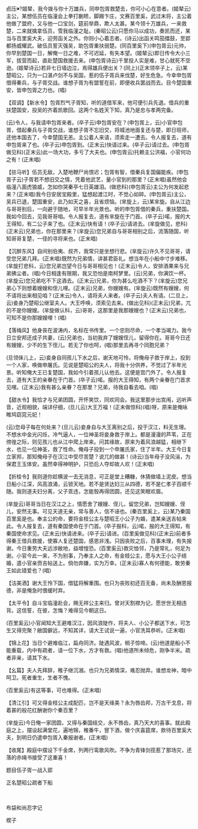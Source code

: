 <!-- { "loadSidebar": true } -->
卣压?姬辇，我今拨与你十万雄兵，同申包胥救楚去，你可小心在意者。(姬辇云)主公，某想伍员在临潼会上拳打蒯瞆，脚踢卞庄，文赛百里奚，武过末将，主公着他做了盟府，又与他一口宝剑，筵前举鼎，欺人太甚。某今领十万雄兵，一来救楚，二来就擒拿伍员，雪我临潼之耻。(秦昭公云)只愿你马以成功，奏凯而还，某当与百里奚大夫，迎劳函关之外。你则小心着志者。(诗云)出函关鸣笳擂鼓，至郢都扬威耀武。破伍员誓灭强吴，助包胥重扶弱楚。(同百里奚下)(申包胥云)元帅，你早到楚国一日，解俺一日之难，不可迟延，有失本望。(姬辇云)即日传令大小三军，拔营而起，直赴楚国救援去来。(申包胥诗云)千里投人实是难，甘心就死不空逊。(姬辇诗云)若非七日墙边泣，焉得雄兵便出关？(同上)(正末领卒子上，云)某楚昭公，只为一口湛卢剑不与吴国，惹的伍子胥兵来伐楚，好生危急。今幸申包胥借得秦兵，与子胥交战。谁想子胥为有盟誓在前，即便收兵罢战而去。目今楚国重安，皆申包胥之力也。(唱)

【双调】【新水令】包胥烈气子胥知，听的道借军来，他可便引兵先退。借兵的重扶楚国安，投吴的齐着凯歌回。这两个名姓天下知，真乃是忠与孝两完备。

(云)令人，与我请申包胥来者。(卒子云)申包胥安在？(申包胥上，云)小官申包胥，借起秦兵与子胥交战，谁想子胥不忘旧交，将城池地面复还与楚，即日班师，还他本国去了，今幸楚国无恙。主公着人来请，须索走一遭去。令人报复去，道有申包胥来了也。(卒子云)申包胥到。(正末云)快请过来。(卒子云)请过去。(申包胥做见科)(正末云)此一场大功，多亏了大夫也。(申包胥云)托赖主公洪福，小官何功之有！(正末唱)

【驻马听】伍员无敌，入楚地鞭尸尚恨迟；包胥有智，借秦兵复国偏能疾。(申包胥子云)子胥若不想旧交之情，凭着他武艺，量小官到的那里？(正末唱)虽然他会临潼八面虎狼威，怎如你哭秦亭七日英雄泪。(做悲科)(申包胥云)主公为何发起悲来？(正末唱)我今日安居宝殿里，猛想起渡江时，不觉心如碎。(申包胥云)主公，吴兵已退，楚国重安，此乃如天之喜，且省烦恼。(芈旋上，云)某芈旋。自从江边与哥哥别后，一向避于随地，可早半年光景也。听的申包胥借的秦兵，重扶楚国。我如今回去，见我哥哥咱。令人报复去，道有芈旋在于门首。(卒子云)喏，报的大王得知，有二公子来了也。(正末云)快有请！(卒子云)请进去。(芈旋做见，悲科)(正末云)兄弟也，你在那里来？(芈旋云)您兄弟自与哥哥相别之后，流落随国，听知哥哥复楚，一径的寻将来也。(正末唱)

【沉醉东风】自间别伯夷、叔齐，我常只是坐想行悲。(芈旋云)许久不见哥哥，请受您兄弟几拜。(正末唱)既然为兄弟情，讲甚君臣礼。想当年在小船中寸步难移。(芈旋打悲科，云)您兄弟岂望今日与哥哥相见也！(正末云)令人，安排酒果来与兄弟拂尘者。(唱)今日相逢有限期，我又恐怕是南柯梦里。(云)兄弟，你满饮一杯。(芈旋云)您兄弟吃不下这酒去。(正末云)兄弟，你为甚么吃酒不下？(芈旋云)您兄弟心下则想着嫂嫂和侄儿哩。(正末云)兄弟，你嫂嫂有。(芈旋云)既然有嫂嫂，何不请将出来相见咱？(正末云)令人，请将夫人来者。(卒子云)夫人有请。(二旦上，云)妾身乃楚昭公继室夫人。大王呼唤，须索见去来。(做出见科)(正末云)兄弟，兀的不是你嫂嫂。(芈旋做认科，云)哥哥，这那里是我那嫂嫂也？(正末云)兄弟也，可知不是你那嫂嫂哩！(唱)

【落梅风】他身丧在波涛内，名标在书传里。一个忠则尽命，一个孝当竭力。我今日立安邦还成子共妻，(云)兄弟也，当初我弃了嫂嫂侄儿，留得你在。哥哥今日还有嫂嫂，少不的生下侄儿。若无了你也呵，(唱)那里去再寻个同胞兄弟？

(旦领俫儿上，云)妾身自同孩儿下水之后，谢天地可怜，将俺母子救于岸上，投到一个人家，唤做申屠氏。见说是楚昭公的夫人，将我十分供养，不觉过了半年光景。听知俺大王已复楚国，我如今引着孩儿认他去。这便是宫门外了。令人报复去，道有大王的亲眷在于门首。(卒子云)喏。报的大王得知，有两个亲眷在门首求见哩。(正末云)我有甚么亲眷？在那里？兄弟，待我自看去咱。(唱)

【甜水令】我恰才与兄弟团圆，开怀笑饮，同欢同会。我这里那步出宫闱，远听声音，近观相貌，端详仔细，(旦儿云)大王万福！(正末做惊科)(唱)呀，原来是俺咏睢鸠窈窕元妃！

(云)您母子每在何处来？(旦儿云)妾身自与大王离别之后，投于汉江，料无生理。不想水中金光闪烁，冷气逼人，一位神圣将妾身救于岸上。都是漫漫的芦苇，正在徬徨之际，则见孩儿也从江中爬上岸来。问其缘故，原来为着风浪越猛，相继下水，也见一位神圣，救了性命。俺母子投到一个申屠氏家，住了半年。大王今日复立家邦，那知俺母子在汉江中受尽苦楚？说兀的做甚！(诗云)当年母子没风湍，为保君王玉体安。虽然幸得神明护，只恐后人夺却故人欢！(正末唱)

【折桂令】我则道你趁横波一去无消息，可正是堂上糟糠，休猜做墙上泥皮。想当日船小江深，风高浪涌，云锁天地。若不是贤达妇三从四德，若不是仁孝子百顺千随。我则道夫妇分离，父子乖违，怎能彀再得团圆，还见这笑眼欢眉。

(芈旋云)哥哥当日在汉江之上，情愿舍了嫂嫂、侄儿，留您兄弟，岂知嫂嫂、侄儿，安然无事。可见天道无亲，常与善人，信不诬也。(秦百里奚上，云)某乃秦国百里奚是也。奉主公的命，要将金枝公主与楚昭王小公子为婚，遣某亲送吉帖来此。令人报复去，道有秦国使命在于门首。(卒子报科，云)喏，报的大王得知，有秦国使命求见。(正末云)快请进来。(卒子云)请进。(百里奚做见科)(正末云)前者多得秦王借兵救援，使寡人复还楚国，感恩非浅。只因丧败之后，百事未理，有失报谢。今日重劳大夫远涉敝地，益增惶恐。(百里奚云)救灾恤邻，乃是常礼，何足为谢。小官今此一来，不为别事，乃奉主人之命，有金枝公主，愿与大王小公子结婚，遣小官亲赍吉帖送上。倘勿弃嫌，实为万幸。(正末云)寡人有何德能，敢劳秦王如此错爱也？(唱)

【沽美酒】谢大王怜下国，借猛将解重围。也只为丧败初还百无备，尚未及酬恩报德，非是俺急时偎缓时弃。

【太平令】自斗宝临潼赴会，赐无祥公主来归。曾对天割襟为记，愿世世无相违背。这信誓，在彼，怎悔？难得见今朝这日。

(百里奚云)小官闻知大王避难汉江，因风浪陡作，将夫人、小公子都送下水，可怎生又得完聚？敝国僻远，不知其详，请大王试说一遍，小官洗耳恭听。(正末唱)

【锦上花】当日个避难临江，扁舟同济。陡遇风波，梢子惊啼。(云)他道是船小不能重载，内中有疏者，请一位下水，方才有救。(唱)他道所未倾危，刚争半米。疏者非亲，请其下水。

【幺篇】夫人先拜辞，稚子继沉溺。也只为兄弟情深，难忍抛弃。谁想龙神，暗中呵卫。死者重生，生者不愧。

(百里奚云)有这等事，可也难得。(正末唱)

【清江引】可又得金枝公主成配匹，岂不是天缘美？永为唇齿邦，万古干戈息，将着甚的般花红酬谢你个秦百里？

(芈旋云)今日俺一家团圆，又得与秦国结交，永不唇齿，真乃天大的喜事。就此殿庭之上，摆设起满堂花，遍地锦，椎番牛，窨下酒，做个庆喜筵席，款待百里奚大夫，到明日仍遣申包胥入秦报谢者。(正末唱)

【收尾】殿庭中摆设下千金席，列两行鸾歌风吹。不争为青锋剑揽惹了那场灾，还落的赤绳书接受了这重喜！

题目伍子胥一战入郢

正名楚昭公疏者下船

　
　

布袋和尚忍字记

楔子

